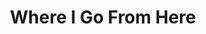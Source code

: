---
# Listing view
view: compact
title: Where I Go From Here

# Optional header image (relative to `assets/media/` folder).
banner:
  caption: ''
  image: ''
---